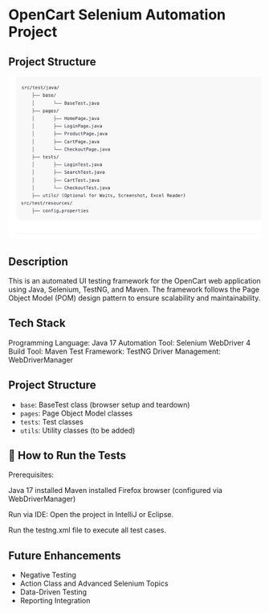 
# OpenCart Selenium Automation Project

## Project Structure
![](src/images/image1)

## Description
This is an automated UI testing framework for the OpenCart web application using Java, Selenium, TestNG, and Maven. 
The framework follows the Page Object Model (POM) design pattern to ensure scalability and maintainability.

## Tech Stack
Programming Language: Java 17
Automation Tool: Selenium WebDriver 4
Build Tool: Maven
Test Framework: TestNG
Driver Management: WebDriverManager

## Project Structure
- `base`: BaseTest class (browser setup and teardown)
- `pages`: Page Object Model classes
- `tests`: Test classes
- `utils`: Utility classes (to be added)

## 🚀 How to Run the Tests
Prerequisites:

Java 17 installed
Maven installed
Firefox browser (configured via WebDriverManager)

Run via IDE:
Open the project in IntelliJ or Eclipse.

Run the testng.xml file to execute all test cases.

## Future Enhancements
- Negative Testing
- Action Class and Advanced Selenium Topics
- Data-Driven Testing
- Reporting Integration

